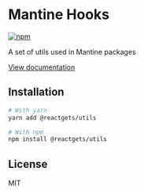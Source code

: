 # Mantine Hooks

[![npm](https://img.shields.io/npm/dm/@reactgets/utils)](https://www.npmjs.com/package/@reactgets/utils)

A set of utils used in Mantine packages

[View documentation](https://mantine.dev/)

## Installation

```bash
# With yarn
yarn add @reactgets/utils

# With npm
npm install @reactgets/utils
```

## License

MIT
